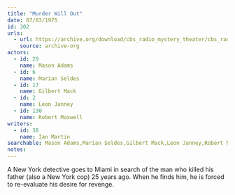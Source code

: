 ```yaml
---
title: "Murder Will Out"
date: 07/03/1975
id: 302
urls: 
  - url: https://archive.org/download/cbs_radio_mystery_theater/cbs_radio_mystery_theater-0301-0350.zip/cbs_radio_mystery_theater-0301-0350%2Fcbsrmt_0302_murder_will_out.mp3
    source: archive-org
actors:  
  - id: 29
    name: Mason Adams  
  - id: 6
    name: Marian Seldes  
  - id: 17
    name: Gilbert Mack  
  - id: 2
    name: Leon Janney  
  - id: 130
    name: Robert Maxwell
writers:  
  - id: 38
    name: Ian Martin
searchable: Mason Adams,Marian Seldes,Gilbert Mack,Leon Janney,Robert Maxwell Ian Martin
notes:  
---
```

A New York detective goes to Miami in search of the man who killed his father (also a New York cop) 25 years ago. When he finds him, he is forced to re-evaluate his desire for revenge.